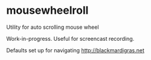 # mousewheelroll
Utility for auto scrolling mouse wheel

Work-in-progress. Useful for screencast recording.

Defaults set up for navigating http://blackmardigras.net
